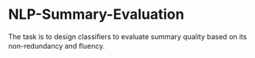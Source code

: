 # NLP-Summary-Evaluation
The task is to design classiﬁers to evaluate summary quality based on its non-redundancy and ﬂuency. 
